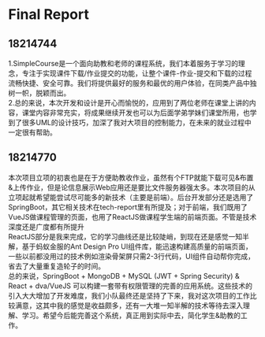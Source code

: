 # Final Report

## 18214744
1.SimpleCourse是一个面向助教和老师的课程系统，我们本着服务于学习的理念，专注于实现课件下载/作业提交的功能，让整个课件-作业-提交和下载的过程流畅快捷、安全可靠。我们将提供最好的服务和最优的用户体验，在同类产品中独树一帜，脱颖而出。<br/>
2.总的来说，本次开发和设计是开心而愉悦的，应用到了两位老师在课堂上讲的内容，课堂内容非常充实，将成果继续开发也可以为后面学弟学妹们课堂所用，也学到了很多UML的设计技巧，加深了我对大项目的控制能力，在未来的就业过程中一定很有帮助。<br/>


## 18214770
本次项目立项的初衷也是在于方便助教收作业，虽然有个FTP就能下载可见&布置&上传作业，但是论信息展示Web应用还是要比文件服务器强太多。本次项目的从立项起就希望能尝试尽可能多的新技术（主要是前端）。后台开发部分还是选用了SpringBoot，其它相关技术在tech-report里有所提及；对于前端，我们既用了VueJS做课程管理的页面，也用了ReactJS做课程学生端的前端页面。不管是技术深度还是广度都有所提升<br/>
ReactJS部分是我来完成，它的学习曲线还是比较陡峭，到现在还是感觉一知半解，基于蚂蚁金服的Ant Design Pro UI组件库，能迅速构建高质量的前端页面，一些以前都没用过的技术例如渲染骨架屏只需2-3行代码，UI组件自动帮你完成，省去了大量重复造轮子的时间。<br/>
总的来说，SpringBoot + MongoDB + MySQL (JWT + Spring Security) & React + dva/VueJS 可以构建一套带有权限管理的完善的应用系统。这些技术的引入大大增加了开发难度，我们小队最终还是坚持了下来，我对这次项目的工作比较满意，这其中我的感觉是收益颇多，还有一大堆一知半解的技术等待去深入理解、学习。希望今后能完善这个系统，真正用到实际中去，简化学生&助教的工作。
